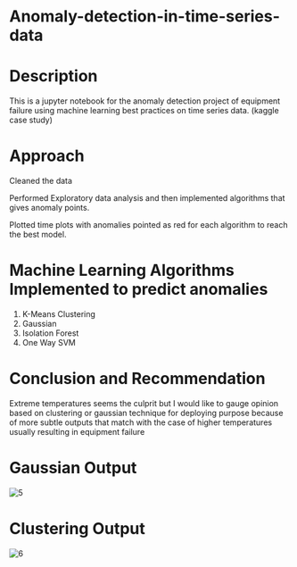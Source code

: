 # Anomaly-detection-in-time-series-data

# Description
This is a jupyter notebook for the anomaly detection project of equipment failure using machine learning best practices on time series data. (kaggle case study)

# Approach 
Cleaned the data

Performed Exploratory data analysis and then implemented algorithms that gives anomaly points.

Plotted time plots with anomalies pointed as red for each algorithm to reach the best model. 

# Machine Learning Algorithms Implemented to predict anomalies
1) K-Means Clustering
2) Gaussian
3) Isolation Forest
4) One Way SVM

# Conclusion and Recommendation
Extreme temperatures seems the culprit but I would like to gauge opinion based on clustering or gaussian technique for deploying purpose because of more subtle outputs that match with the case of higher temperatures usually resulting in equipment failure

# Gaussian Output
![5](https://user-images.githubusercontent.com/58057238/107993487-861a6e00-6fa8-11eb-927b-894b3c01e84d.PNG)

# Clustering Output
![6](https://user-images.githubusercontent.com/58057238/107993520-9894a780-6fa8-11eb-983d-1ed7b7991360.PNG)
